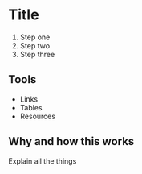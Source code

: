 # Title

1. Step one
2. Step two
3. Step three

## Tools

- Links
- Tables
- Resources

## Why and how this works

Explain all the things